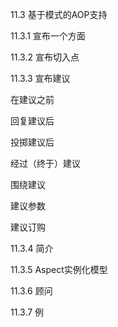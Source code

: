 11.3 基于模式的AOP支持

11.3.1 宣布一个方面

11.3.2 宣布切入点

11.3.3 宣布建议

在建议之前

回复建议后

投掷建议后

经过（终于）建议

围绕建议

建议参数

建议订购

11.3.4 简介

11.3.5  Aspect实例化模型

11.3.6 顾问

11.3.7 例

